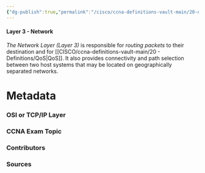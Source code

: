 ```yaml
---
{"dg-publish":true,"permalink":"/cisco/ccna-definitions-vault-main/20-definitions/21-osi-layers/layer-3/"}
---
```


#### Layer 3 - Network
*The Network Layer (Layer 3)* is responsible for *routing packets* to their destination and for [[CISCO/ccna-definitions-vault-main/20 - Definitions/QoS\|QoS]]. It also provides connectivity and path selection between two host systems that may be located on geographically separated networks.



# Metadata
### OSI or TCP/IP Layer

### CCNA Exam Topic

### Contributors

### Sources

